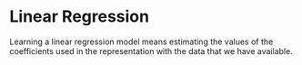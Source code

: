 # Linear Regression

Learning a linear regression model means estimating the values of the coefficients used in the representation with the data that we have available.
